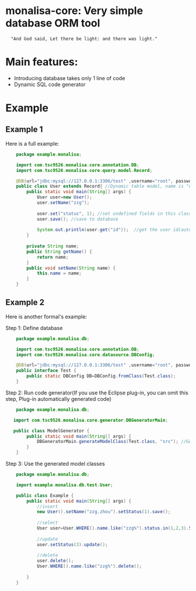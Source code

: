 # monalisa-core: Very simple database ORM tool

      "And God said, Let there be light: and there was light."
      

# Main features:
* Introducing database takes only 1 line of code
* Dynamic SQL code generator

# Example
## Example 1
Here is a full example:
```java
    package example.monalisa;

    import com.tsc9526.monalisa.core.annotation.DB;
    import com.tsc9526.monalisa.core.query.model.Record;

    @DB(url="jdbc:mysql://127.0.0.1:3306/test" ,username="root", password="root") //Define database
    public class User extends Record{ //Dynamic table model, name is "user"
	    public static void main(String[] args) {
		    User user=new User();
		    user.setName("zzg"); 
		
		    user.set("status", 1); //set undefined fields in this class
	    	user.save(); //save to database
		
    		System.out.println(user.get("id"));  //get the user id(auto increment field), output will be 1
    	}
	
    	private String name;
    	public String getName() {
    		return name;
    	}
    	public void setName(String name) {
    		this.name = name;
    	}
    }
```

## Example 2
Here is another formal's example:

Step 1: Define database
```java
    package example.monalisa.db;

    import com.tsc9526.monalisa.core.annotation.DB;
    import com.tsc9526.monalisa.core.datasource.DBConfig;

    @DB(url="jdbc:mysql://127.0.0.1:3306/test" ,username="root", password="root") //Setup database
    public interface Test {
    	public static DBConfig DB=DBConfig.fromClass(Test.class); 
    }
```
Step 2: Run code generator(If you use the Eclipse plug-in, you can omit this step, Plug-in automatically generated code)
```java
    package example.monalisa.db;

   import com.tsc9526.monalisa.core.generator.DBGeneratorMain;

   public class ModelGenerator {
    	public static void main(String[] args) {
	    	DBGeneratorMain.generateModelClass(Test.class, "src"); //Generate Model classes to directory: src
    	}
    }
```

Step 3: Use the generated model classes
```java
    package example.monalisa.db;

    import example.monalisa.db.test.User;

    public class Example {
    	public static void main(String[] args) {
    		//insert
	    	new User().setName("zzg.zhou").setStatus(1).save();
	
    		//select
    		User user=User.WHERE().name.like("zzg%").status.in(1,2,3).SELECT().selectOne(); //selectPage ...
	
    		//update
    		user.setStatus(3).update();
		
    		//delete
    		user.delete();
    		User.WHERE().name.like("zzg%").delete();
	
    	}
    }
```
